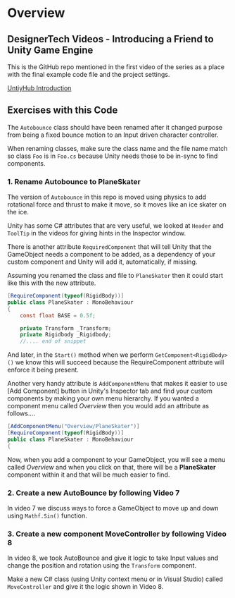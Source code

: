 # Overview

## DesignerTech Videos - Introducing a Friend to Unity Game Engine

This is the GitHub repo mentioned in the first video of the series
as a place with the final example code file and the project settings.

[UntiyHub Introduction](https://youtu.be/18VjwNEvtzw)

## Exercises with this Code

The `Autobounce` class should have been renamed after it changed
purpose from being a fixed bounce motion to an Input driven
character controller.

When renaming classes, make sure the class name and the file name
match so class `Foo` is in `Foo.cs` because Unity needs those 
to be in-sync to find components.

### 1. Rename Autobounce to PlaneSkater

The version of `Autobounce` in this repo is moved using physics
to add rotational force and thrust to make it move, so it moves like
an ice skater on the ice.

Unity has some C# attributes that are very useful, we looked
at `Header` and `ToolTip` in the videos for giving hints in the Inspector window.

There is another attribute `RequiredComponent` that will tell
Unity that the GameObject needs a component to be added, as a dependency
of your custom component and Unity will add it, automatically, if missing.

Assuming you renamed the class and file to `PlaneSkater` then it
could start like this with the new attribute.

```c#
[RequireComponent(typeof(RigidBody))]
public class PlaneSkater : MonoBehaviour
{
    const float BASE = 0.5f;

    private Transform _Transform;
    private Rigidbody _Rigidbody;
    //.... end of snippet
```

And later, in the `Start()` method when we perform `GetComponent<RigidBody>()` we
know this will succeed because the RequireComponent attribute will enforce it being
present.

Another very handy attribute is `AddComponentMenu` that makes it easier to
use [Add Component] button in Unity's Inspector tab and find your custom components
by making your own menu hierarchy. If you wanted a component menu called *Overview*
then you would add an attribute as follows....

```c#
[AddComponentMenu("Overview/PlaneSkater")]
[RequireComponent(typeof(RigidBody))]
public class PlaneSkater : MonoBehaviour
{
```

Now, when you add a component to your GameObject, you will see a menu called *Overview* and
when you click on that, there will be a **PlaneSkater** component within it and that will be much easier to find.

### 2. Create a new AutoBounce by following Video 7

In video 7 we discuss ways to force a GameObject to move up and down
using `Mathf.Sin()` function.

### 3. Create a new component MoveController by following Video 8

In video 8, we took AutoBounce and give it logic to take Input values
and change the position and rotation using the `Transform` component.

Make a new C# class (using Unity context menu or in Visual Studio)
called `MoveController` and give it the logic shown in Video 8.
